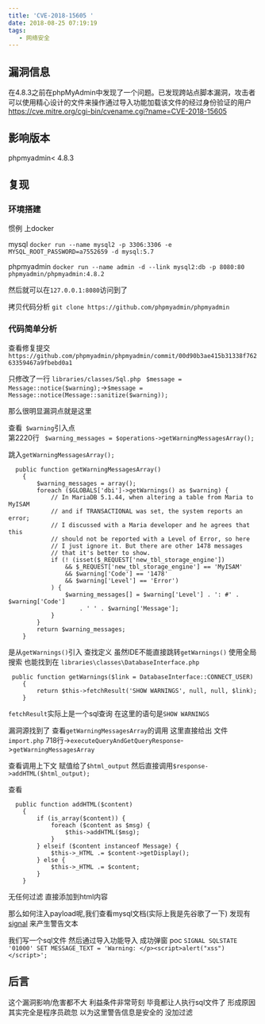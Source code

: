 ```yaml
---
title: 'CVE-2018-15605 '
date: 2018-08-25 07:19:19
tags:
   - 网络安全
---
```

## 漏洞信息
在4.8.3之前在phpMyAdmin中发现了一个问题。已发现跨站点脚本漏洞，攻击者可以使用精心设计的文件来操作通过导入功能加载该文件的经过身份验证的用户
https://cve.mitre.org/cgi-bin/cvename.cgi?name=CVE-2018-15605

## 影响版本
phpmyadmin< 4.8.3


## 复现
### 环境搭建
惯例 上docker

mysql
`docker run --name mysql2 -p 3306:3306 -e MYSQL_ROOT_PASSWORD=a7552659 -d mysql:5.7`

phpmyadmin
`
docker run --name admin -d --link mysql2:db -p 8080:80 phpmyadmin/phpmyadmin:4.8.2
`

然后就可以在`127.0.0.1:8080`访问到了


拷贝代码分析
`
git clone https://github.com/phpmyadmin/phpmyadmin
`

### 代码简单分析
查看修复提交 `https://github.com/phpmyadmin/phpmyadmin/commit/00d90b3ae415b31338f76263359467a9fbebd0a1`

只修改了一行
`libraries/classes/Sql.php`
` $message = Message::notice($warning);`->`$message = Message::notice(Message::sanitize($warning));`

那么很明显漏洞点就是这里

查看` $warning`引入点  
第2220行 ` $warning_messages = $operations->getWarningMessagesArray();`

跳入`getWarningMessagesArray();`
```
  public function getWarningMessagesArray()
    {
        $warning_messages = array();
        foreach ($GLOBALS['dbi']->getWarnings() as $warning) {
            // In MariaDB 5.1.44, when altering a table from Maria to MyISAM
            // and if TRANSACTIONAL was set, the system reports an error;
            // I discussed with a Maria developer and he agrees that this
            // should not be reported with a Level of Error, so here
            // I just ignore it. But there are other 1478 messages
            // that it's better to show.
            if (! (isset($_REQUEST['new_tbl_storage_engine'])
                && $_REQUEST['new_tbl_storage_engine'] == 'MyISAM'
                && $warning['Code'] == '1478'
                && $warning['Level'] == 'Error')
            ) {
                $warning_messages[] = $warning['Level'] . ': #' . $warning['Code']
                    . ' ' . $warning['Message'];
            }
        }
        return $warning_messages;
    }

```

是从`getWarnings()`引入 查找定义
虽然IDE不能直接跳转`getWarnings()` 使用全局搜索 也能找到在
`libraries\classes\DatabaseInterface.php`
```
 public function getWarnings($link = DatabaseInterface::CONNECT_USER)
    {
        return $this->fetchResult('SHOW WARNINGS', null, null, $link);
    }
```

`fetchResult`实际上是一个sql查询 在这里的语句是`SHOW WARNINGS`

漏洞源找到了 查看`getWarningMessagesArray`的调用
这里直接给出
文件`import.php` 718行->`executeQueryAndGetQueryResponse`->`getWarningMessagesArray`

查看调用上下文 赋值给了`$html_output`
然后直接调用`$response->addHTML($html_output);`

查看
```
  public function addHTML($content)
    {
        if (is_array($content)) {
            foreach ($content as $msg) {
                $this->addHTML($msg);
            }
        } elseif ($content instanceof Message) {
            $this->_HTML .= $content->getDisplay();
        } else {
            $this->_HTML .= $content;
        }
    }
```

无任何过滤 直接添加到html内容

那么如何注入payload呢,我们查看mysql文档(实际上我是先谷歌了一下) 发现有[signal](https://dev.mysql.com/doc/refman/5.5/en/signal.html)   来产生警告文本

我们写一个sql文件 然后通过导入功能导入 成功弹窗
poc `SIGNAL SQLSTATE '01000' SET MESSAGE_TEXT = 'Warning: </p><script>alert("xss")</script>';`

## 后言
这个漏洞影响/危害都不大  利益条件非常苛刻  毕竟都让人执行sql文件了
形成原因其实完全是程序员疏忽 以为这里警告信息是安全的 没加过滤
